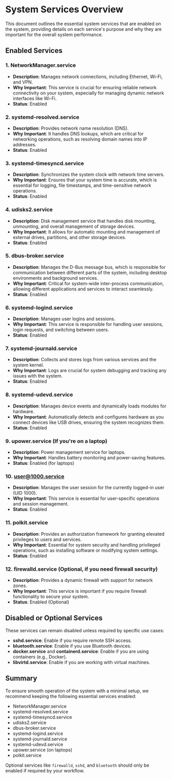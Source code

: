 # System Services Overview

This document outlines the essential system services that are enabled on the system, providing details on each service's purpose and why they are important for the overall system performance.

## Enabled Services

### 1. **NetworkManager.service**
   - **Description**: Manages network connections, including Ethernet, Wi-Fi, and VPN.
   - **Why Important**: This service is crucial for ensuring reliable network connectivity on your system, especially for managing dynamic network interfaces like Wi-Fi.
   - **Status**: Enabled

### 2. **systemd-resolved.service**
   - **Description**: Provides network name resolution (DNS).
   - **Why Important**: It handles DNS lookups, which are critical for networking operations, such as resolving domain names into IP addresses.
   - **Status**: Enabled

### 3. **systemd-timesyncd.service**
   - **Description**: Synchronizes the system clock with network time servers.
   - **Why Important**: Ensures that your system time is accurate, which is essential for logging, file timestamps, and time-sensitive network operations.
   - **Status**: Enabled

### 4. **udisks2.service**
   - **Description**: Disk management service that handles disk mounting, unmounting, and overall management of storage devices.
   - **Why Important**: It allows for automatic mounting and management of external drives, partitions, and other storage devices.
   - **Status**: Enabled

### 5. **dbus-broker.service**
   - **Description**: Manages the D-Bus message bus, which is responsible for communication between different parts of the system, including desktop environments and background services.
   - **Why Important**: Critical for system-wide inter-process communication, allowing different applications and services to interact seamlessly.
   - **Status**: Enabled

### 6. **systemd-logind.service**
   - **Description**: Manages user logins and sessions.
   - **Why Important**: This service is responsible for handling user sessions, login requests, and switching between users.
   - **Status**: Enabled

### 7. **systemd-journald.service**
   - **Description**: Collects and stores logs from various services and the system kernel.
   - **Why Important**: Logs are crucial for system debugging and tracking any issues with the system.
   - **Status**: Enabled

### 8. **systemd-udevd.service**
   - **Description**: Manages device events and dynamically loads modules for hardware.
   - **Why Important**: Automatically detects and configures hardware as you connect devices like USB drives, ensuring the system recognizes them.
   - **Status**: Enabled

### 9. **upower.service** (If you're on a laptop)
   - **Description**: Power management service for laptops.
   - **Why Important**: Handles battery monitoring and power-saving features.
   - **Status**: Enabled (for laptops)

### 10. **user@1000.service**
   - **Description**: Manages the user session for the currently logged-in user (UID 1000).
   - **Why Important**: This service is essential for user-specific operations and session management.
   - **Status**: Enabled

### 11. **polkit.service**
   - **Description**: Provides an authorization framework for granting elevated privileges to users and services.
   - **Why Important**: Essential for system security and handling privileged operations, such as installing software or modifying system settings.
   - **Status**: Enabled

### 12. **firewalld.service** (Optional, if you need firewall security)
   - **Description**: Provides a dynamic firewall with support for network zones.
   - **Why Important**: This service is important if you require firewall functionality to secure your system.
   - **Status**: Enabled (Optional)

## Disabled or Optional Services

These services can remain disabled unless required by specific use cases:

- **sshd.service**: Enable if you require remote SSH access.
- **bluetooth.service**: Enable if you use Bluetooth devices.
- **docker.service** and **containerd.service**: Enable if you are using containers (e.g., Docker).
- **libvirtd.service**: Enable if you are working with virtual machines.

## Summary

To ensure smooth operation of the system with a minimal setup, we recommend keeping the following essential services enabled:
- NetworkManager.service
- systemd-resolved.service
- systemd-timesyncd.service
- udisks2.service
- dbus-broker.service
- systemd-logind.service
- systemd-journald.service
- systemd-udevd.service
- upower.service (on laptops)
- polkit.service


Optional services like `firewalld`, `sshd`, and `bluetooth` should only be enabled if required by your workflow.

```systemctl list-units --type=service --all
```

